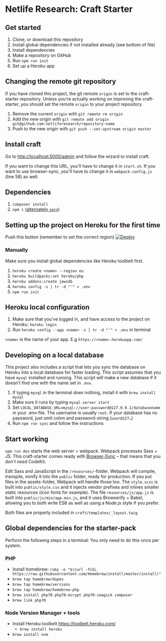 # Netlife Research: Craft Starter

## Get started

1. Clone, or download this repository
2. Install global dependencies if not installed already (see bottom of file)
3. Install dependencies
4. Make a repository on GitHub
5. Run `npm run init`
6. Set up a Heroku app

## Changing the remote git repository

If you have cloned this project, the git remote `origin` is set to the craft-starter repository. Unless you're actually working on improving the craft-starter, you should set the remote `origin` to your project repository.

1. Remove the current `origin` with `git remote rm origin`
2. Add the new origin with `git remote add origin git@github.com:netliferesearch/repository-name`
3. Push to the new origin with `git push --set-upstream origin master`

## Install craft
Go to [http://localhost:5000/admin](http://localhost:5000/admin) and follow the wizard to install craft.

If you want to change this URL, you'll have to change it in `start.sh`. If you want to use browser-sync, you'll have to change it in `webpack.config.js` (line 58) as well.

## Dependencies

1. `composer install`
2. `npm i` ([alternately `yarn`](https://yarnpkg.com/))

## Setting up the project on Heroku for the first time

Push this button (remember to set the correct region)
[![Deploy](https://www.herokucdn.com/deploy/button.svg)](https://heroku.com/deploy?template=https://github.com/netliferesearch/craft-starter/tree/master)


### Manually

Make sure you install global dependencies like Heroku toolbelt first.

1. `heroku create <name> --region eu`
2. `heroku buildpacks:set heroku/php`
3. `heroku addons:create jawsdb`
4. `heroku config -s | tr -d "'" > .env`
5. `npm run init`

## Heroku local configuration

1. Make sure that you've logged in, and have access to the project on Heroku: `heroku login`
2. Run `heroku config --app <name> -s | tr -d "'" > .env` in terminal

`<name>` is the name of your app. E.g `https://<name>.herokuapp.com/`

## Developing on a local database

This project also includes a script that lets you sync the database on Heroku into a local database for faster loading. This script assumes that you have `mysql` installed and running. This script will make a new database if it doesn't find one with the name set in `.env`.

1. If typing `mysql` in the terminal does nothing, install it with `brew install mysql`
2. Make sure it runs by typing `mysql.server start`
3. Set `LOCAL_DATABASE_URL=mysql://user:password@127.0.0.1/databasename` in your .env-file. The username is usually `root`. If your database has no password, just omit colon and password-string (`user@127…`)
4. Run `npm run sync` and follow the instructions

## Start working

`npm run dev` starts the web server + webpack. Webpack processes Sass + JS. This craft-starter comes ready with [Browser-Sync](http://www.browsersync.io/) – that means that you don't *need* CodeKit.

Edit Sass and JavaScript in the `/resources/`-folder. Webpack will compile, transpile, minify it into the `public` folder, ready for production. If you put files in the assets-folder, Webpack will handle those too. The `style.scss` is built into `public/style.css` and it injects vendor prefixes and inlines smaller static resources (icon fonts for example). The file `resources/js/app.js` is built into `public/js/min/app.min.js`, and it uses Browserify + Babel, allowing you to both write ES6 as well as using a Node.js style if you prefer.

Both files are properly included in `craft/templates/_layout.twig`

##

## Global dependencies for the starter-pack

Perform the following steps in a terminal:
You only need to do this once per system.

### PHP
* Install homebrew: `ruby -e "$(curl -fsSL https://raw.githubusercontent.com/Homebrew/install/master/install)"`
* `brew tap homebrew/dupes`
* `brew tap homebrew/versions`
* `brew tap homebrew/homebrew-php`
* `brew install php70 php70-mcrypt php70-imagick composer`
* `brew link php70`

### Node Version Manager + tools

* Install Heroku toolbelt <https://toolbelt.heroku.com/>
  * `brew install heroku`
* `brew install nvm`
